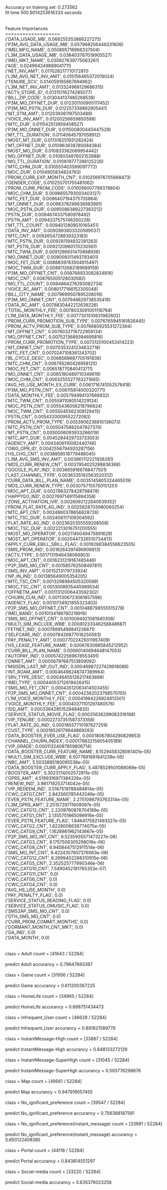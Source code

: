 Accuracy on training set: 0.273562<br>fit time 500.9014253616333 seconds<br><br><br>Feature Importances<br>===================<br>('DATA_USAGE_MB', 0.068255353866227275)<br>('P3M_AVG_DATA_USAGE_MB', 0.057968256446331606)<br>('IMEI_MFG_NAME', 0.050895716966337504)<br>('L3M_DATA_USAGE_MB', 0.038403767019905527)<br>('IMEI_MKT_NAME', 0.035927639775063261)<br>('AGE', 0.024994249889041711)<br>('NET_INV_AMT', 0.017028217710172811)<br>('L3M_AVG_NET_INV_AMT', 0.015156465372019024)<br>('TENURE_SCV', 0.014059165667694962)<br>('L3M_NET_INV_AMT', 0.013324968129686315)<br>('ACTV_STORE_ID', 0.01315116274285077)<br>('BILL_ZIP_CODE', 0.013044137485268538)<br>('P3M_MO_OFFNET_DUR', 0.012301100905117452)<br>('P3M_MO_PSTN_DUR', 0.012257339892905441)<br>('MT_STM_AMT', 0.012039361197503489)<br>('VOICE_INV_AMT', 0.01200256659850598)<br>('MTC_DUR', 0.011542513959408527)<br>('P3M_MO_ONNET_DUR', 0.011500800440447529)<br>('MT_TTL_DURATION', 0.01140645797058912)<br>('MOST_MT_DUR', 0.011316251931262424)<br>('MT_OFFNET_DUR', 0.010963638780084384)<br>('MOST_MO_DUR', 0.010833362069954442)<br>('MO_OFFNET_DUR', 0.010803487602152688)<br>('MO_TTL_DURATION', 0.010619777286125226)<br>('MTC_CHM_DUR', 0.010555403589097772)<br>('MOC_DUR', 0.0104905834824763)<br>('PROM_CURR_EXP_MONTH_CNT', 0.010256976705668473)<br>('GENDER_CODE', 0.010255701755481062)<br>('PROM_CURR_PROM_CODE', 0.010056007789378804)<br>('MOC_CHM_DUR', 0.0098655793003403127)<br>('MTC_FET_DUR', 0.0096407194375705864)<br>('MT_ONNET_DUR', 0.0096378299838983991)<br>('MOC_PSTN_DUR', 0.0095086389227363212)<br>('PSTN_DUR', 0.0094674337580978492)<br>('PSTN_AMT', 0.0094337575746350228)<br>('MT_TTL_COUNT', 0.0094012808510165451)<br>('DATA_INV_AMT', 0.0092893803320599037)<br>('MTC_CNT', 0.0092654728839323183)<br>('MTC_PSTN_DUR', 0.009261194932281263)<br>('MT_PSTN_DUR', 0.0092120960170230561)<br>('MTC_TWM_DUR', 0.0091296931470898936)<br>('MO_ONNET_DUR', 0.009009311493793401)<br>('MOC_FET_DUR', 0.0088839783504915497)<br>('MOC_TWM_DUR', 0.0088112662189689158)<br>('P3M_MO_OFFNET_CNT', 0.008768933082824816)<br>('MOC_CNT', 0.008765005128030582)<br>('MO_TTL_COUNT', 0.0084864276293082734)<br>('VOICE_RC_AMT', 0.0080177166152305048)<br>('BILL_CITY_NAME', 0.0079699507895206016)<br>('P3M_MO_ONNET_CNT', 0.007948629738535419)<br>('DATA_RC_AMT', 0.0078830442212639226)<br>('TOTAL_MONTHLY_FEE', 0.0078033091001116764)<br>('L1M_DATA_MONTHLY_FEE', 0.0077301510631982602)<br>('PROM_CURR_PROMOTION_SUB_TYPE', 0.0076765945161826445)<br>('PROM_ACTV_PROM_SUB_TYPE', 0.0076685925531272394)<br>('MT_OFFNET_CNT', 0.0076032716722959134)<br>('MO_OFFNET_CNT', 0.0075213689394695816)<br>('PROM_CURR_PROMOTION_TYPE', 0.0073120100453414223)<br>('MT_ONNET_CNT', 0.0070353241234632716)<br>('MTC_FET_CNT', 0.0070247108361243702)<br>('BL_CYCLE_DESC', 0.0068569687705191838)<br>('MTC_CHM_CNT', 0.006795280426958125)<br>('MOC_FET_CNT', 0.006518770840413711)<br>('MO_ONNET_CNT', 0.0065180489710349619)<br>('MOC_CHM_CNT', 0.0063255527763271665)<br>('AVG_HS_USE_MONTH_EX_CURR', 0.0061716741052578418)<br>('P3M_MO_PSTN_CNT', 0.006115814000320771)<br>('DATA_MONTHLY_FEE', 0.005794994137666932)<br>('MTC_TWM_CNT', 0.0055811080514229124)<br>('MOC_PSTN_CNT', 0.0055436056218796624)<br>('MOC_TWM_CNT', 0.0055045562308129415)<br>('PSTN_CNT', 0.0054320009552272083)<br>('PROM_ACTV_PROM_TYPE', 0.0053906236810136073)<br>('MTC_PSTN_CNT', 0.0050475892047927374)<br>('MT_PSTN_CNT', 0.0050006093933286019)<br>('MTC_APT_DUR', 0.0045284429733733053)<br>('AGENCY_AMT', 0.0043406110092440746)<br>('ORIG_OPR_ID', 0.0042556794920287156)<br>('HS_CHG_CNT', 0.0038858518779486045)<br>('L3M_AVG_SMS_INV_AMT', 0.003861112221938281)<br>('MDS_CURR_RENEW_CNT', 0.0037954025288836368)<br>('GOOGLE_PLAY_IND', 0.0036659166768477501)<br>('LAST_CHANNEL_TYPE', 0.0036335192563520312)<br>('CURR_DATA_BILL_PLAN_NAME', 0.0035145805324465519)<br>('MDS_CURR_RENEW_TYPE', 0.0030757155750151251)<br>('MOC_APT_DUR', 0.0027863278428798478)<br>('HAPPYGO_IND', 0.0027697149115894358)<br>('ZONE_ACTIVATION_IVR', 0.0026092122840639352)<br>('PROM_FLAT_RATE_4G_IND', 0.0025828703980060254)<br>('MTC_APT_CNT', 0.0024860378656828726)<br>('MTC_TSC_DUR', 0.002406117109304592)<br>('FLAT_RATE_4G_IND', 0.0023620355559208508)<br>('MOC_TSC_DUR', 0.0022213016751200555)<br>('MOST_MO_OPERATOR', 0.0021140049475691629)<br>('MOST_MT_OPERATOR', 0.0020447326510734413)<br>('APPLY_CURR_EBILL_SBILL_FLAG', 0.0019288384556623505)<br>('SMS_PROM_IND', 0.0018264397496906913)<br>('ACTV_TYPE', 0.0017131946438068903)<br>('MOC_APT_CNT', 0.0016231219167485446)<br>('P2P_SMS_MO_CNT', 0.001585762508497811)<br>('SMS_INV_AMT', 0.0015213179733924)<br>('NP_IN_IND', 0.001385649005354205)<br>('MTC_TSC_CNT', 0.0013298984505320599)<br>('MOC_TSC_CNT', 0.0013008935445989534)<br>('OFFNETM_AMT', 0.0011312006443592302)<br>('CHURN_CLM_IND', 0.0011306723061857596)<br>('AGENCY_FLAG', 0.0010734921855323403)<br>('P2P_SMS_MO_OFFNET_CNT', 0.0010488798555515278)<br>('IMEI_BAND', 0.0010134199780218916)<br>('SMS_MO_OFFNET_CNT', 0.0010094921081940308)<br>('MULTI_SIM_INCLUDE_WBB', 0.00081233346258848687)<br>('FETNET_IND', 0.00078995498841236871)<br>('SELFCARE_IND', 0.00078426877018250563)<br>('PAY_PENALTY_AMT', 0.00077022429311957409)<br>('HS_LEASE_FEATURE_NAME', 0.00067630665845212952)<br>('CURR_BILL_PLAN_NAME', 0.00060140694648147053)<br>('AUTOPAY_IND', 0.00057422569678553491)<br>('ONNET_AMT', 0.00056797687513859092)<br>('MSISDN_LAST_NP_OUT_IND', 0.00046987227429918089)<br>('INT_ROAM_AMT', 0.00046498248747389964)<br>('SRV_TYPE_DESC', 0.00046455126217463688)<br>('IMEI_TYPE', 0.00044053712619426415)<br>('SMS_MO_FET_CNT', 0.00043512063414503455)<br>('P2P_SMS_MO_ONNET_CNT', 0.00042362023798570155)<br>('L1M_VOICE_MONTHLY_FEE', 0.00041964226824812501)<br>('VOICE_MONTHLY_FEE', 0.00040371101297480576)<br>('IDD_AMT', 0.00033642851529484835)<br>('SERVICE_STATUS_MOVIE_FLAG', 0.00025636299083318188)<br>('VIP_TENURE', 0.00022737351587373358)<br>('FLAT_RATE_3G_IND', 0.00018557710197627259)<br>('CUST_TYPE', 0.00018526179944869283)<br>('DATA_BOOSTER_EVER_USE_FLAG', 0.00018067804290829853)<br>('CHANNEL_CHURN_INDEX', 0.00017883215805405189)<br>('VIP_GRADE', 0.00011324087859806714)<br>('DATA_BOOSTER_CURR_FEATURE_NAME', 8.1529458328061401e-05)<br>('MULTI_SIM_EXCLUDE_WBB', 6.5077661881641238e-05)<br>('NRC_AMT', 5.5033885180095536e-05)<br>('DATA_BOOSTER_CURR_APPLY_FLAG', 5.4878529501088089e-05)<br>('BOOSTER_AMT', 5.3023174002572811e-05)<br>('GPRS_AMT', 4.5199316971384326e-05)<br>('RENEW_IND', 3.981718253714042e-05)<br>('VIP_REDEEM_IND', 3.5167519788484814e-05)<br>('CWC_CATG7_CNT', 2.842560785442046e-05)<br>('EVER_PSTN_FEATURE_NAME', 2.2751098793763314e-05)<br>('L3M_GPRS_AMT', 2.2515729711609097e-05)<br>('CWC_CATG13_CNT', 2.2209760876704189e-05)<br>('CWC_CATG1_CNT', 2.1355751865098916e-05)<br>('EVER_PSTN_FEATURE_FLAG', 1.8464175921493327e-05)<br>('CWC_CATG2_CNT', 1.8228008636774075e-05)<br>('CWC_CATG9_CNT', 1.1628981962143667e-05)<br>('P2P_SMS_MO_INT_CNT', 9.5235935571473227e-06)<br>('CWC_CATG3_CNT', 8.1757508305298016e-06)<br>('CWC_CATG8_CNT', 6.9408447512911514e-06)<br>('SMS_MO_INT_CNT', 6.4224357607376063e-06)<br>('CWC_CATG12_CNT', 6.2699402288310915e-06)<br>('CWC_CATG5_CNT', 2.352525777990346e-06)<br>('CWC_CATG10_CNT', 7.5490452191765353e-07)<br>('CWC_CATG11_CNT', 0.0)<br>('CWC_CATG6_CNT', 0.0)<br>('CWC_CATG4_CNT', 0.0)<br>('AVG_HS_USE_MONTH', 0.0)<br>('PAY_PENALTY_FLAG', 0.0)<br>('SERVICE_STATUS_READING_FLAG', 0.0)<br>('SERVICE_STATUS_OMUSIC_FLAG', 0.0)<br>('SMS2AP_SMS_MO_CNT', 0.0)<br>('OTH_SMS_MO_CNT', 0.0)<br>('CURR_PROM_COMMIT_MONTHS', 0.0)<br>('DORMANT_MONTH_CNT_MKT', 0.0)<br>('GA_IND', 0.0)<br>('DATA_MONTH', 0.0)<br><br><br>class = Adult count = [41643 / 52284]<br><br>predict Adult accurancy = 0.79647693367<br><br>class = Game count = [31956 / 52284]<br><br>predict Game accurancy = 0.611200367225<br><br>class = HomeLife count = [34965 / 52284]<br><br>predict HomeLife accurancy = 0.668751434473<br><br>class = Infrequent_User count = [46628 / 52284]<br><br>predict Infrequent_User accurancy = 0.891821589779<br><br>class = InstantMessage-High count = [33887 / 52284]<br><br>predict InstantMessage-High accurancy = 0.648133272129<br><br>class = InstantMessage-SuperHigh count = [31045 / 52284]<br><br>predict InstantMessage-SuperHigh accurancy = 0.593776298676<br><br>class = Map count = [49561 / 52284]<br><br>predict Map accurancy = 0.947919057455<br><br>class = No_ignificant_preference count = [39547 / 52284]<br><br>predict No_ignificant_preference accurancy = 0.756388187591<br><br>class = No_ignificant_preference(instant_message) count = [33991 / 52284]<br><br>predict No_ignificant_preference(instant_message) accurancy = 0.650122408385<br><br>class = Portal count = [44118 / 52284]<br><br>predict Portal accurancy = 0.843814551297<br><br>class = Social-media count = [33220 / 52284]<br><br>predict Social-media accurancy = 0.635376023258